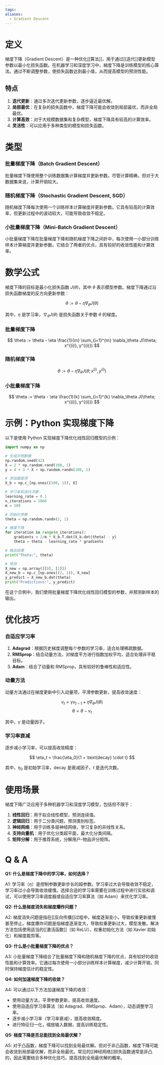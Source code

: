 ```yaml
---
tags: 
aliases:
  - Gradient Descent
---
```


# 定义

梯度下降（Gradient Descent）是一种优化[[算法]]，用于通过[[迭代]]更新模型参数以最小化损失函数。在机器学习和深度学习中，梯度下降是训练模型的核心算法。通过不断调整参数，使损失函数达到最小值，从而提高模型的预测性能。

## 特点

1. **迭代更新**：通过多次迭代更新参数，逐步逼近最优解。
2. **局部最优**：在复杂的损失函数中，梯度下降可能会收敛到局部最优，而非全局最优。
3. **计算高效**：对于大规模数据集和复杂模型，梯度下降具有较高的计算效率。
4. **灵活性**：可以应用于多种类型的模型和损失函数。

# 类型

### 批量梯度下降（Batch Gradient Descent）

批量梯度下降使用整个训练数据集计算梯度并更新参数。尽管计算精确，但对于大数据集来说，计算开销较大。

### 随机梯度下降（Stochastic Gradient Descent, SGD）

随机梯度下降每次使用一个训练样本计算梯度并更新参数。它具有较高的计算效率，但更新过程中的波动较大，可能导致收敛不稳定。

### 小批量梯度下降（Mini-Batch Gradient Descent）

小批量梯度下降在批量梯度下降和随机梯度下降之间折中，每次使用一小部分训练样本计算梯度并更新参数。它结合了两者的优点，具有较好的收敛性能和计算效率。

# 数学公式

梯度下降的目标是最小化损失函数 $J(\theta)$，其中 $\theta$ 表示模型参数。梯度下降通过沿损失函数梯度的反方向更新参数：

$$
\theta := \theta - \eta \nabla_\theta J(\theta)
$$

其中，$\eta$ 是学习率，$\nabla_\theta J(\theta)$ 是损失函数关于参数 $\theta$ 的梯度。

### 批量梯度下降

$$
\theta := \theta - \eta \frac{1}{m} \sum_{i=1}^{m} \nabla_\theta J(\theta; x^{(i)}, y^{(i)})
$$

### 随机梯度下降

$$
\theta := \theta - \eta \nabla_\theta J(\theta; x^{(i)}, y^{(i)})
$$

### 小批量梯度下降

$$
\theta := \theta - \eta \frac{1}{k} \sum_{i=1}^{k} \nabla_\theta J(\theta; x^{(i)}, y^{(i)})
$$

# 示例：Python 实现梯度下降

以下是使用 Python 实现梯度下降优化线性回归模型的示例：

```python
import numpy as np

# 生成示例数据
np.random.seed(42)
X = 2 * np.random.rand(100, 1)
y = 4 + 3 * X + np.random.randn(100, 1)

# 添加截距项
X_b = np.c_[np.ones((100, 1)), X]

# 学习率和迭代次数
learning_rate = 0.1
n_iterations = 1000
m = 100

# 初始化参数
theta = np.random.randn(2, 1)

# 梯度下降
for iteration in range(n_iterations):
    gradients = 2/m * X_b.T.dot(X_b.dot(theta) - y)
    theta = theta - learning_rate * gradients

# 输出结果
print("Theta:", theta)

# 预测
X_new = np.array([[0], [2]])
X_new_b = np.c_[np.ones((2, 1)), X_new]
y_predict = X_new_b.dot(theta)
print("Predictions:", y_predict)
```

在这个示例中，我们使用批量梯度下降优化线性回归模型的参数，并预测新样本的输出。

# 优化技巧

### 自适应学习率

1. **Adagrad**：根据历史梯度调整每个参数的学习率，适合处理稀疏数据。
2. **RMSprop**：结合动量方法，对梯度平方进行指数加权平均，适合处理非平稳目标。
3. **Adam**：结合了动量和 RMSprop，具有较好的鲁棒性和适应性。

### 动量方法

动量方法通过在梯度更新中引入动量项，平滑参数更新，提高收敛速度：

$$
v_t = \gamma v_{t-1} + \eta \nabla_\theta J(\theta)
$$
$$
\theta = \theta - v_t
$$

其中，$\gamma$ 是动量因子。

### 学习率衰减

逐步减小学习率，可以提高收敛精度：

$$
\eta_t = \frac{\eta_0}{1 + \text{decay} \cdot t}
$$

其中，$\eta_0$ 是初始学习率，$\text{decay}$ 是衰减因子，$t$ 是迭代次数。

# 使用场景

梯度下降广泛应用于多种机器学习和深度学习模型，包括但不限于：

1. **线性回归**：用于拟合线性模型，预测连续值。
2. **逻辑回归**：用于二分类问题，预测类别标签。
3. **神经网络**：用于训练多层神经网络，学习复杂的非线性关系。
4. **支持向量机**：用于优化分类超平面，最大化分类间隔。
5. **矩阵分解**：用于推荐系统，分解用户-物品评分矩阵。

# Q & A

**Q1: 什么是梯度下降中的学习率，如何选择？**

A1: 学习率（$\eta$）是控制参数更新步长的超参数。学习率过大会导致收敛不稳定，学习率过小会导致收敛缓慢。选择合适的学习率需要在训练过程中进行实验和调试，可以使用学习率调度器或自适应学习率算法（如 Adam）来优化学习率。

**Q2: 什么是梯度消失和梯度爆炸问题？**

A2: 梯度消失问题是指在[[反向传播]]过程中，梯度逐渐变小，导致权重更新缓慢甚至停止。梯度爆炸问题是指梯度逐渐变大，导致权重更新过大，模型发散。解决方法包括使用适当的[[激活函数]]（如 ReLU）、权重初始化方法（如 Xavier 初始化）和梯度裁剪等。

**Q3: 什么是小批量梯度下降的优点？**

A3: 小批量梯度下降结合了批量梯度下降和随机梯度下降的优点，具有较好的收敛性能和计算效率。它通过每次使用一小部分训练样本计算梯度，减少计算开销，同时保持梯度估计的稳定性。

**Q4: 如何加速梯度下降的收敛？**

A4: 可以通过以下方法加速梯度下降的收敛：
- 使用动量方法，平滑参数更新，提高收敛速度。
- 使用自适应学习率算法（如 Adagrad、RMSprop、Adam），动态调整学习率。
- 逐步减小学习率（学习率衰减），提高收敛精度。
- 进行特征归一化，缩放输入数据，提高训练稳定性。

**Q5: 梯度下降是否总能找到全局最优解？**

A5: 对于凸函数，梯度下降可以找到全局最优解。但对于非凸函数，梯度下降可能会收敛到局部最优解，而非全局最优。常见的[[神经网络]]损失函数通常是非凸的，因此需要结合多种优化技巧，提高找到全局最优解的概率。